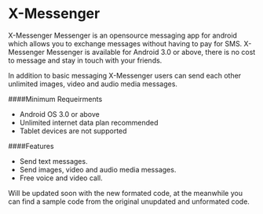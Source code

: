 # X-Messenger

X-Messenger Messenger is an opensource messaging app for android which allows you to exchange messages without having to pay for SMS. X-Messenger Messenger is available for Android 3.0 or above, there is no cost to message and stay in touch with your friends.

In addition to basic messaging X-Messenger users can send each other unlimited images, video and audio media messages.

####Minimum Requeirments

- Android OS 3.0 or above
- Unlimited internet data plan recommended
- Tablet devices are not supported
 
####Features

- Send text messages.
- Send images, video and audio media messages.
- Free voice and video call.

Will be updated soon with the new formated code, at the meanwhile you can find a sample code from the original unupdated and unformated code.
	
